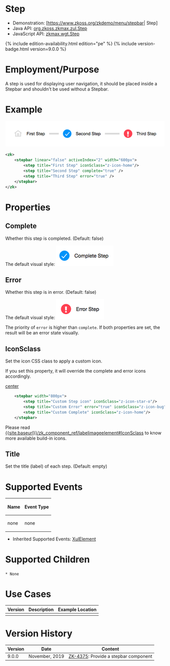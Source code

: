 

# Step

- Demonstration: \[<https://www.zkoss.org/zkdemo/menu/stepbar>\| Step\]
- Java API: [org.zkoss.zkmax.zul.Step](https://www.zkoss.org/javadoc/latest/zk/org/zkoss/zkmax/zul/Step.html)
- JavaScript API: [zkmax.wgt.Step](https://www.zkoss.org/javadoc/latest/jsdoc/classes/zkmax.wgt.Step.html)

{% include edition-availability.html edition="pe" %} {% include version-badge.html version=9.0.0 %}

# Employment/Purpose

A step is used for displaying user navigation, it should be placed
inside a Stepbar and shouldn't be used without a Stepbar.

# Example

![](/zk_component_ref/images/Stepbar-example.png)

```xml
<zk>
    <stepbar linear="false" activeIndex="2" width="600px">
        <step title="First Step" iconSclass="z-icon-home"/>
        <step title="Second Step" complete="true" />
        <step title="Third Step" error="true" />
    </stepbar>
</zk>
```

# Properties

## Complete

Whether this step is completed. (Default: false)

The default visual style:
![](/zk_component_ref/images/Step-complete-default.png)

## Error

Whether this step is in error. (Default: false)

The default visual style:
![](/zk_component_ref/images/Step-error-default.png)

The priority of `error` is higher than `complete`. If both properties
are set, the result will be an error state visually.

## IconSclass

Set the icon CSS class to apply a custom icon.

If you set this property, it will override the complete and error icons
accordingly.

[center ](File:Step-iconsclass.png)

```xml
    <stepbar width="800px">
        <step title="Custom Step icon" iconSclass="z-icon-star-o"/>
        <step title="Custom Error" error="true" iconSclass="z-icon-bug"/>
        <step title="Custom Complete" iconSclass="z-icon-home"/>
    </stepbar>
```

Please read
[{{site.baseurl}}/zk_component_ref/labelimageelement#IconSclass]({{site.baseurl}}/zk_component_ref/labelimageelement#IconSclass)
to know more available build-in icons.

## Title

Set the title (label) of each step. (Default: empty)

# Supported Events

<table>
<thead>
<tr class="header">
<th><center>
<p>Name</p>
</center></th>
<th><center>
<p>Event Type</p>
</center></th>
</tr>
</thead>
<tbody>
<tr class="odd">
<td><p>none</p></td>
<td><p>none</p></td>
</tr>
</tbody>
</table>

- Inherited Supported Events: [ XulElement]({{site.baseurl}}/zk_component_ref/xulelement#Supported_Events)

# Supported Children

`* None`

# Use Cases

| Version | Description | Example Location |
|---------|-------------|------------------|
|         |             |                  |

# Version History



| Version | Date           | Content                                                                          |
|---------|----------------|----------------------------------------------------------------------------------|
| 9.0.0   | November, 2019 | [ZK-4375](https://tracker.zkoss.org/browse/ZK-4375): Provide a stepbar component |


